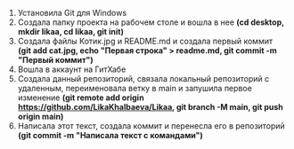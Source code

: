 1. Установила Git для Windows
2. Создала папку проекта на рабочем столе и вошла в нее **(cd desktop, mkdir likaa, cd likaa, git init)**
3. Создала файлы Котик.jpg и README.md и создала первый коммит **(git add cat.jpg, echo "Первая строка" > readme.md, git commit -m "Первый коммит")**
4. Вошла в аккаунт на ГитХабе
5. Создала данный репозиторий, связала локальный репозиторий с удаленным, переименовала ветку в main и запушила первое изменение **(git remote add origin https://github.com/LikaKhalbaeva/Likaa, git branch -M main, git push origin main)**
6. Написала этот текст, создала коммит и перенесла его в репозиторий **(git commit -m "Написала текст с командами")**